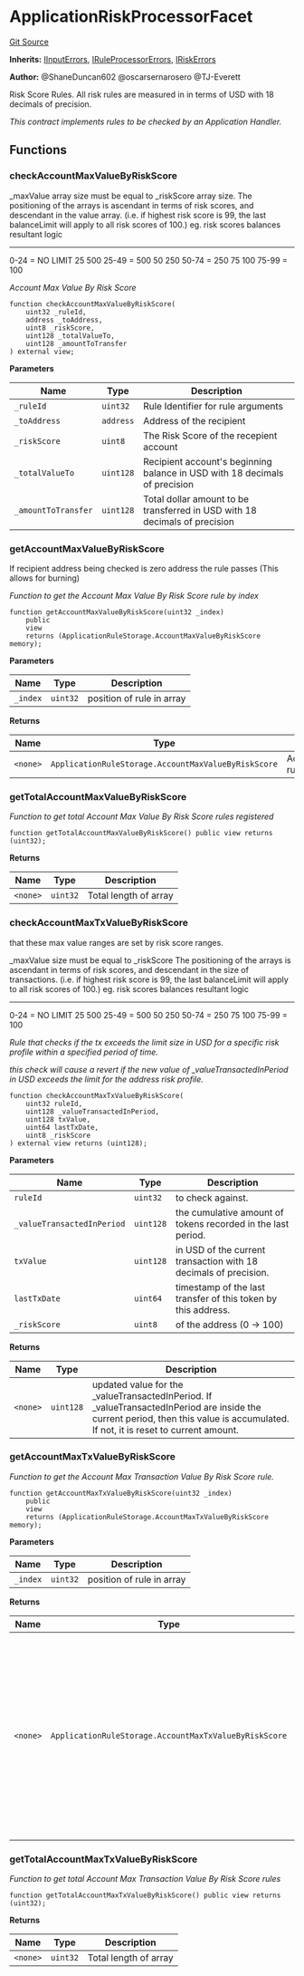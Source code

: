 # ApplicationRiskProcessorFacet
[Git Source](https://github.com/thrackle-io/tron/blob/13349942d6b36cb5b881624be044b28167a194cf/src/protocol/economic/ruleProcessor/ApplicationRiskProcessorFacet.sol)

**Inherits:**
[IInputErrors](/src/common/IErrors.sol/interface.IInputErrors.md), [IRuleProcessorErrors](/src/common/IErrors.sol/interface.IRuleProcessorErrors.md), [IRiskErrors](/src/common/IErrors.sol/interface.IRiskErrors.md)

**Author:**
@ShaneDuncan602 @oscarsernarosero @TJ-Everett

Risk Score Rules. All risk rules are measured in
in terms of USD with 18 decimals of precision.

*This contract implements rules to be checked by an Application Handler.*


## Functions
### checkAccountMaxValueByRiskScore

_maxValue array size must be equal to _riskScore array size.
The positioning of the arrays is ascendant in terms of risk scores,
and descendant in the value array. (i.e. if highest risk score is 99, the last balanceLimit
will apply to all risk scores of 100.)
eg.
risk scores      balances         resultant logic
-----------      --------         ---------------
0-24  =   NO LIMIT
25              500            25-49 =   500
50              250            50-74 =   250
75              100            75-99 =   100

*Account Max Value By Risk Score*


```solidity
function checkAccountMaxValueByRiskScore(
    uint32 _ruleId,
    address _toAddress,
    uint8 _riskScore,
    uint128 _totalValueTo,
    uint128 _amountToTransfer
) external view;
```
**Parameters**

|Name|Type|Description|
|----|----|-----------|
|`_ruleId`|`uint32`|Rule Identifier for rule arguments|
|`_toAddress`|`address`|Address of the recipient|
|`_riskScore`|`uint8`|The Risk Score of the recepient account|
|`_totalValueTo`|`uint128`|Recipient account's beginning balance in USD with 18 decimals of precision|
|`_amountToTransfer`|`uint128`|Total dollar amount to be transferred in USD with 18 decimals of precision|


### getAccountMaxValueByRiskScore

If recipient address being checked is zero address the rule passes (This allows for burning)

*Function to get the Account Max Value By Risk Score rule by index*


```solidity
function getAccountMaxValueByRiskScore(uint32 _index)
    public
    view
    returns (ApplicationRuleStorage.AccountMaxValueByRiskScore memory);
```
**Parameters**

|Name|Type|Description|
|----|----|-----------|
|`_index`|`uint32`|position of rule in array|

**Returns**

|Name|Type|Description|
|----|----|-----------|
|`<none>`|`ApplicationRuleStorage.AccountMaxValueByRiskScore`|AccountMaxValueByRiskScore rule|


### getTotalAccountMaxValueByRiskScore

*Function to get total Account Max Value By Risk Score rules registered*


```solidity
function getTotalAccountMaxValueByRiskScore() public view returns (uint32);
```
**Returns**

|Name|Type|Description|
|----|----|-----------|
|`<none>`|`uint32`|Total length of array|


### checkAccountMaxTxValueByRiskScore

that these max value ranges are set by risk score ranges.

_maxValue size must be equal to _riskScore
The positioning of the arrays is ascendant in terms of risk scores,
and descendant in the size of transactions. (i.e. if highest risk score is 99, the last balanceLimit
will apply to all risk scores of 100.)
eg.
risk scores      balances         resultant logic
-----------      --------         ---------------
0-24  =   NO LIMIT
25              500            25-49 =   500
50              250            50-74 =   250
75              100            75-99 =   100

*Rule that checks if the tx exceeds the limit size in USD for a specific risk profile
within a specified period of time.*

*this check will cause a revert if the new value of _valueTransactedInPeriod in USD exceeds
the limit for the address risk profile.*


```solidity
function checkAccountMaxTxValueByRiskScore(
    uint32 ruleId,
    uint128 _valueTransactedInPeriod,
    uint128 txValue,
    uint64 lastTxDate,
    uint8 _riskScore
) external view returns (uint128);
```
**Parameters**

|Name|Type|Description|
|----|----|-----------|
|`ruleId`|`uint32`|to check against.|
|`_valueTransactedInPeriod`|`uint128`|the cumulative amount of tokens recorded in the last period.|
|`txValue`|`uint128`|in USD of the current transaction with 18 decimals of precision.|
|`lastTxDate`|`uint64`|timestamp of the last transfer of this token by this address.|
|`_riskScore`|`uint8`|of the address (0 -> 100)|

**Returns**

|Name|Type|Description|
|----|----|-----------|
|`<none>`|`uint128`|updated value for the _valueTransactedInPeriod. If _valueTransactedInPeriod are inside the current period, then this value is accumulated. If not, it is reset to current amount.|


### getAccountMaxTxValueByRiskScore

*Function to get the Account Max Transaction Value By Risk Score rule.*


```solidity
function getAccountMaxTxValueByRiskScore(uint32 _index)
    public
    view
    returns (ApplicationRuleStorage.AccountMaxTxValueByRiskScore memory);
```
**Parameters**

|Name|Type|Description|
|----|----|-----------|
|`_index`|`uint32`|position of rule in array|

**Returns**

|Name|Type|Description|
|----|----|-----------|
|`<none>`|`ApplicationRuleStorage.AccountMaxTxValueByRiskScore`|a touple of arrays, a uint8 and a uint64. The first array will be the _maxValue, the second will be the _riskScore, the uint8 will be the period, and the last value will be the starting date.|


### getTotalAccountMaxTxValueByRiskScore

*Function to get total Account Max Transaction Value By Risk Score rules*


```solidity
function getTotalAccountMaxTxValueByRiskScore() public view returns (uint32);
```
**Returns**

|Name|Type|Description|
|----|----|-----------|
|`<none>`|`uint32`|Total length of array|


